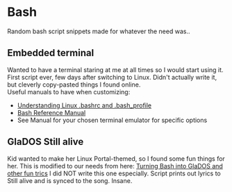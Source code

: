 # Bash
Random bash script snippets made for whatever the need was..

## Embedded terminal
Wanted to have a terminal staring at me at all times so I would start using it. First script ever, few days after switching to Linux. Didn't actually write it, but cleverly copy-pasted things I found online.  
Useful manuals to have when customizing:  
* [Understanding Linux .bashrc and .bash_profile](https://www.linuxfordevices.com/tutorials/linux/bashrc-and-bash-profile)
* [Bash Reference Manual](https://www.gnu.org/software/bash/manual/html_node/index.html#SEC_Contents) 
* See Manual for your chosen terminal emulator for specific options

## GlaDOS Still alive
Kid wanted to make her Linux Portal-themed, so I found some fun things for her. This is modified to our needs from here: [Turning Bash into GlaDOS and other fun trics](https://bbs.archlinux.org/viewtopic.php?id=92151) I did NOT write this one especially. Script prints out lyrics to Still alive and is synced to the song. Insane.
